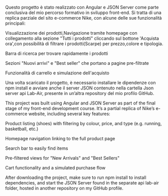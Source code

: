 Questo progetto è stato realizzato con Angular e JSON Server come parte conclusiva del mio percorso formativo in sviluppo front-end. Si tratta di una replica parziale del sito e-commerce Nike, con alcune delle sue funzionalità principali:

Visualizzazione dei prodotti,Navigazione tramite homepage con collegamento alla sezione "Tutti i prodotti" cliccando sul bottone 'Acquista ora',con possibilità di filtrare i prodotti(Scarpe) per prezzo,colore e tipologia.


Barra di ricerca per trovare rapidamente i prodotti

Sezioni "Nuovi arrivi" e "Best seller" che portano a pagine pre-filtrate

Funzionalità di carrello e simulazione dell'acquisto

 Una volta scaricato il progetto, è necessario installare le dipendenze con npm install e avviare anche il server JSON contenuto nella cartella Json server api Lab-Air, presente in un’altra repository del mio profilo GitHub.




This project was built using Angular and JSON Server as part of the final stage of my front-end development course. It’s a partial replica of Nike’s e-commerce website, including several key features:

Product listing (shoes) with filtering by colour, price, and type (e.g. running, basketball, etc.)

Homepage navigation linking to the full product page

Search bar to easily find items

Pre-filtered views for "New Arrivals" and "Best Sellers"

Cart functionality and a simulated purchase flow

 After downloading the project, make sure to run npm install to install dependencies, and start the JSON Server found in the separate api lab-air folder, hosted in another repository on my GitHub profile.



